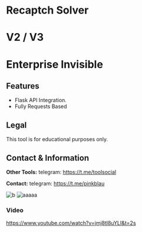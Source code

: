 # Recaptch Solver
# V2 / V3 
# Enterprise Invisible


## Features
- Flask API Integration.
- Fully Requests Based

## Legal
This tool is for educational purposes only.

## Contact & Information
**Other Tools:** telegram: https://t.me/toolsocial

**Contact:** telegram: https://t.me/pinkblau

![b](https://github.com/user-attachments/assets/cf9a3117-feb6-4be7-82e5-12eef59c87bb)
![aaaaa](https://github.com/user-attachments/assets/be819378-0471-449b-a789-146a4cefc060)

### Video

https://www.youtube.com/watch?v=jmj8tl8uYLI&t=2s

